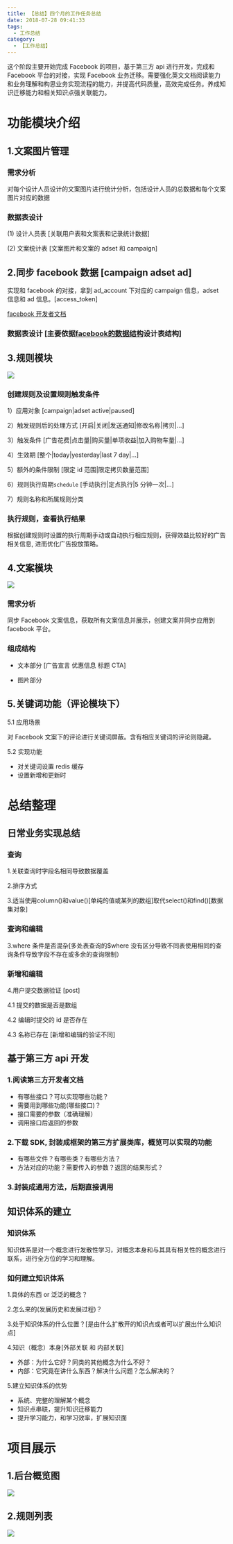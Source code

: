 ```yaml
---
title: 【总结】四个月的工作任务总结
date: 2018-07-28 09:41:33
tags:
  - 工作总结
category:
  - 【工作总结】
---
```


这个阶段主要开始完成 Facebook 的项目，基于第三方 api 进行开发，完成和 Facebook 平台的对接，实现 Facebook 业务迁移。需要强化英文文档阅读能力和业务理解和构思业务实现流程的能力，并提高代码质量，高效完成任务。养成知识迁移能力和相关知识点强关联能力。

<!--more -->

# 功能模块介绍

## 1.文案图片管理

### 需求分析

对每个设计人员设计的文案图片进行统计分析，包括设计人员的总数据和每个文案图片对应的数据

### 数据表设计

(1) 设计人员表 [关联用户表和文案表和记录统计数据]

(2) 文案统计表 [文案图片和文案的 adset 和 campaign]

## 2.同步 facebook 数据 [campaign adset ad]

实现和 facebook 的对接，拿到 ad_account 下对应的 campaign 信息，adset 信息和 ad 信息。[access_token]

[facebook 开发者文档](https://developers.facebook.com/docs/marketing-api/reference/v3.1)

### 数据表设计 [主要依据[facebook的数据结构](https://developers.facebook.com/docs/marketing-api/reference/adgroup)设计表结构]

## 3.规则模块

![](https://ws1.sinaimg.cn/large/005EgYNMgy1furhyuby3zj30l50ihaao.jpg)

### 创建规则及设置规则触发条件

1）应用对象 [campaign|adset active|paused]

2）触发规则后的处理方式 [开启|关闭|发送通知|修改名称|拷贝|...]

3）触发条件 [广告花费|点击量|购买量|单项收益|加入购物车量|...]

4）生效期 [整个|today|yesterday|last 7 day|...]

5）额外的条件限制 [限定 id 范围|限定拷贝数量范围]

6）规则执行周期`schedule` [手动执行|定点执行|5 分钟一次|...]

7）规则名称和所属规则分类

### 执行规则，查看执行结果

根据创建规则时设置的执行周期手动或自动执行相应规则，获得效益比较好的广告相关信息, 进而优化广告投放策略。

## 4.文案模块

![](https://ws1.sinaimg.cn/large/005EgYNMgy1furi6njmqaj30d90chjy9.jpg)

### 需求分析

同步 Facebook 文案信息，获取所有文案信息并展示，创建文案并同步应用到 facebook 平台。

### 组成结构

- 文本部分 [广告宣言 优惠信息 标题 CTA]

- 图片部分

## 5.关键词功能（评论模块下）

5.1 应用场景

对 Facebook 文案下的评论进行关键词屏蔽。含有相应关键词的评论则隐藏。

5.2 实现功能

- 对关键词设置 redis 缓存
- 设置新增和更新时

# 总结整理

## 日常业务实现总结

### 查询

1.关联查询时字段名相同导致数据覆盖

2.排序方式

3.适当使用column()和value()[单纯的值或某列的数组]取代select()和find()[数据集对象]

### 查询和编辑

3.where 条件是否混杂[多处表查询的$where 没有区分导致不同表使用相同的查询条件导致字段不存在或多余的查询限制）

### 新增和编辑

4.用户提交数据验证 [post]

4.1 提交的数据是否是数组

4.2 编辑时提交的 id 是否存在

4.3 名称已存在 [新增和编辑的验证不同]

## 基于第三方 api 开发

### 1.阅读第三方开发者文档

- 有哪些接口？可以实现哪些功能？
- 需要用到哪些功能(哪些接口)？
- 接口需要的参数（准确理解）
- 调用接口后返回的参数

### 2.下载 SDK, 封装成框架的第三方扩展类库，概览可以实现的功能

- 有哪些文件？有哪些类？有哪些方法？
- 方法对应的功能？需要传入的参数？返回的结果形式？

### 3.封装成通用方法，后期直接调用

## 知识体系的建立

### 知识体系

知识体系是对一个概念进行发散性学习，对概念本身和与其具有相关性的概念进行联系，进行全方位的学习和理解。

### 如何建立知识体系

1.具体的东西 or 泛泛的概念？

2.怎么来的(发展历史和发展过程)？

3.处于知识体系的什么位置？[是由什么扩散开的知识点或者可以扩展出什么知识点]

4.知识（概念）本身[外部关联 和 内部关联]

- 外部：为什么它好？同类的其他概念为什么不好？
- 内部：它究竟在讲什么东西？解决什么问题？怎么解决的？

5.建立知识体系的优势

- 系统、完整的理解某个概念
- 知识点串联，提升知识迁移能力
- 提升学习能力，和学习效率，扩展知识面

# 项目展示

## 1.后台概览图

![](https://ws1.sinaimg.cn/large/005EgYNMgy1fup8sr9hxhj31g30hwwfz.jpg)

## 2.规则列表

![](https://ws1.sinaimg.cn/large/005EgYNMgy1furkvqigj0j31hc0jyq5o.jpg)
